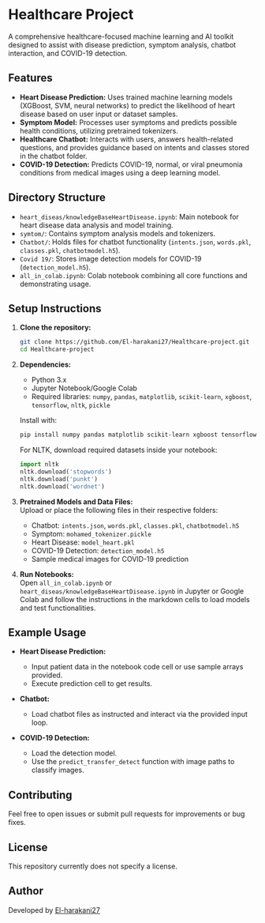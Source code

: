 # Healthcare Project

A comprehensive healthcare-focused machine learning and AI toolkit designed to assist with disease prediction, symptom analysis, chatbot interaction, and COVID-19 detection.

## Features

- **Heart Disease Prediction:** Uses trained machine learning models (XGBoost, SVM, neural networks) to predict the likelihood of heart disease based on user input or dataset samples.
- **Symptom Model:** Processes user symptoms and predicts possible health conditions, utilizing pretrained tokenizers.
- **Healthcare Chatbot:** Interacts with users, answers health-related questions, and provides guidance based on intents and classes stored in the chatbot folder.
- **COVID-19 Detection:** Predicts COVID-19, normal, or viral pneumonia conditions from medical images using a deep learning model.

## Directory Structure

- `heart_diseas/knowledgeBaseHeartDisease.ipynb`: Main notebook for heart disease data analysis and model training.
- `symtom/`: Contains symptom analysis models and tokenizers.
- `Chatbot/`: Holds files for chatbot functionality (`intents.json`, `words.pkl`, `classes.pkl`, `chatbotmodel.h5`).
- `Covid 19/`: Stores image detection models for COVID-19 (`detection_model.h5`).
- `all_in_colab.ipynb`: Colab notebook combining all core functions and demonstrating usage.

## Setup Instructions

1. **Clone the repository:**
   ```bash
   git clone https://github.com/El-harakani27/Healthcare-project.git
   cd Healthcare-project
   ```

2. **Dependencies:**
   - Python 3.x
   - Jupyter Notebook/Google Colab
   - Required libraries: `numpy`, `pandas`, `matplotlib`, `scikit-learn`, `xgboost`, `tensorflow`, `nltk`, `pickle`

   Install with:
   ```bash
   pip install numpy pandas matplotlib scikit-learn xgboost tensorflow nltk
   ```

   For NLTK, download required datasets inside your notebook:
   ```python
   import nltk
   nltk.download('stopwords')
   nltk.download('punkt')
   nltk.download('wordnet')
   ```

3. **Pretrained Models and Data Files:**  
   Upload or place the following files in their respective folders:
   - Chatbot: `intents.json`, `words.pkl`, `classes.pkl`, `chatbotmodel.h5`
   - Symptom: `mohamed_tokenizer.pickle`
   - Heart Disease: `model_heart.pkl`
   - COVID-19 Detection: `detection_model.h5`
   - Sample medical images for COVID-19 prediction

4. **Run Notebooks:**  
   Open `all_in_colab.ipynb` or `heart_diseas/knowledgeBaseHeartDisease.ipynb` in Jupyter or Google Colab and follow the instructions in the markdown cells to load models and test functionalities.

## Example Usage

- **Heart Disease Prediction:**
  - Input patient data in the notebook code cell or use sample arrays provided.
  - Execute prediction cell to get results.

- **Chatbot:**
  - Load chatbot files as instructed and interact via the provided input loop.

- **COVID-19 Detection:**
  - Load the detection model.
  - Use the `predict_transfer_detect` function with image paths to classify images.

## Contributing

Feel free to open issues or submit pull requests for improvements or bug fixes.

## License

This repository currently does not specify a license.

## Author

Developed by [El-harakani27](https://github.com/El-harakani27)

